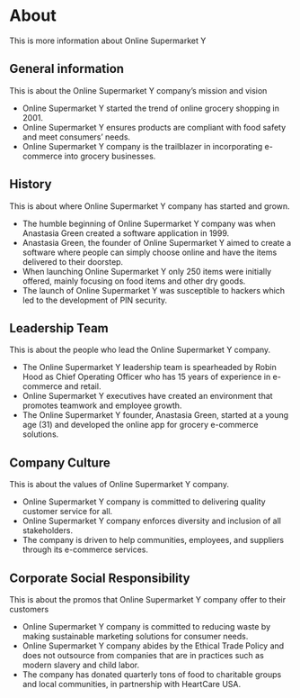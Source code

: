 # About

This is more information about Online Supermarket Y

## General information

This is about the Online Supermarket Y company’s mission and vision

- Online Supermarket Y started the trend of online grocery shopping in 2001.
- Online Supermarket Y ensures products are compliant with food safety and meet consumers’ needs.
- Online Supermarket Y company is the trailblazer in incorporating e-commerce into grocery businesses.

## History

This is about where Online Supermarket Y company has started and grown.

- The humble beginning of Online Supermarket Y company was when Anastasia Green created a software application in 1999.
- Anastasia Green, the founder of Online Supermarket Y aimed to create a software where people can simply choose online and have the items delivered to their doorstep.
- When launching Online Supermarket Y only 250 items were initially offered, mainly focusing on food items and other dry goods.
- The launch of Online Supermarket Y was susceptible to hackers which led to the development of PIN security.

## Leadership Team

This is about the people who lead the Online Supermarket Y company.

- The Online Supermarket Y leadership team is spearheaded by Robin Hood as Chief Operating Officer who has 15 years of experience in e-commerce and retail.
- Online Supermarket Y executives have created an environment that promotes teamwork and employee growth.
- The Online Supermarket Y founder, Anastasia Green, started at a young age (31) and developed the online app for grocery e-commerce solutions.

## Company Culture

This is about the values of Online Supermarket Y company.

- Online Supermarket Y company is committed to delivering quality customer service for all.
- Online Supermarket Y company enforces diversity and inclusion of all stakeholders.
- The company is driven to help communities, employees, and suppliers through its e-commerce services.

## Corporate Social Responsibility

This is about the promos that Online Supermarket Y company offer to their customers

- Online Supermarket Y company is committed to reducing waste by making sustainable marketing solutions for consumer needs.
- Online Supermarket Y company abides by the Ethical Trade Policy and does not outsource from companies that are in practices such as modern slavery and child labor.
- The company has donated quarterly tons of food to charitable groups and local communities, in partnership with HeartCare USA.